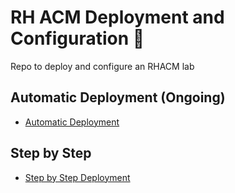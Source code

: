 # RH ACM Deployment and Configuration 🧙

Repo to deploy and configure an RHACM lab

## Automatic Deployment (Ongoing)

* [Automatic Deployment](./assets/automatic-deployment.md)

## Step by Step

* [Step by Step Deployment](./assets/stepbystep.md)
